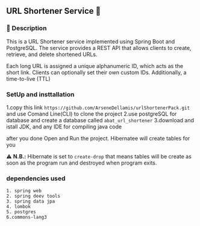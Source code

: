 ## URL Shortener Service 🚀

### 📌 Description
This is a URL Shortener service implemented using Spring Boot and PostgreSQL. The service provides a REST API that allows clients to create, retrieve, and delete shortened URLs.

Each long URL is assigned a unique alphanumeric ID, which acts as the short link. Clients can optionally set their own custom IDs. Additionally, a time-to-live (TTL)

### SetUp and insttallation

  1.copy this link `https://github.com/ArseneDellamis/urlShortenerPack.git` and use Comand Line(CLI) to clone the project
  2.use postgreSQL for database and create a database called  `abat_url_shortener`
  3.download and istall JDK, and any IDE for compiling java code

after you done Open and Run the project. Hibernatee will create tables for you  

⚠️ **N.B.:** Hibernate is set to `create-drop` that means tables will be create as soon as the program run and destroyed when program exits.

### dependencies used

    1. spring web
    2. spring deev tools
    3. spring data jpa
    4. lombok
    5. postgres
    6.commons-lang3


